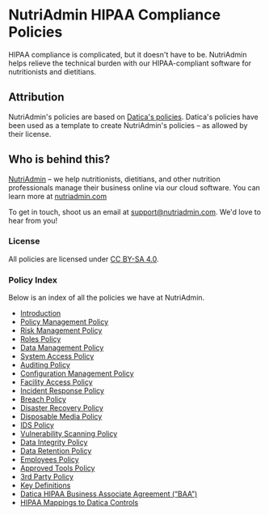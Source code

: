 # NutriAdmin HIPAA Compliance Policies

HIPAA compliance is complicated, but it doesn't have to be. NutriAdmin helps relieve the technical burden with our HIPAA-compliant software for nutritionists and dietitians.

## Attribution

NutriAdmin's policies are based on [Datica's policies](https://github.com/catalyzeio/policies). Datica's policies have been used as a template to create NutriAdmin's policies – as allowed by their license.

## Who is behind this?

[NutriAdmin](https://nutriadmin.com) – we help nutritionists, dietitians, and other nutrition professionals manage their business online via our cloud software. You can learn more at [nutriadmin.com](https://nutriadmin.com)

To get in touch, shoot us an email at [support@nutriadmin.com](mailto:support@nutriadmin.com). We'd love to hear from you!

### License

All policies are licensed under [CC BY-SA 4.0](http://creativecommons.org/licenses/by-sa/4.0/).

### Policy Index

Below is an index of all the policies we have at NutriAdmin.

* [Introduction](source/sections/01-introduction.md)
* [Policy Management Policy](source/sections/03-policy_management_policy.md)
* [Risk Management Policy](source/sections/04-risk_management_policy.md)
* [Roles Policy](source/sections/05-roles_policy.md)
* [Data Management Policy](source/sections/06-data_management_policy.md)
* [System Access Policy](source/sections/07-systems_access_policy.md)
* [Auditing Policy](source/sections/08-auditing_policy.md)
* [Configuration Management Policy](source/sections/09-configuration_management_policy.md)
* [Facility Access Policy](source/sections/10-facility_access_policy.md)
* [Incident Response Policy](source/sections/11-incident_response_policy.md)
* [Breach Policy](source/sections/12-breach_policy.md)
* [Disaster Recovery Policy](source/sections/13-disaster_recovery_policy.md)
* [Disposable Media Policy](source/sections/14-disposable_media_policy.md)
* [IDS Policy](source/sections/15-ids_policy.md)
* [Vulnerability Scanning Policy](source/sections/16-vulnerability_scanning_policy.md)
* [Data Integrity Policy](source/sections/17-data_integrity_policy.md)
* [Data Retention Policy](source/sections/18-data_retention_policy.md)
* [Employees Policy](source/sections/19-employees_policy.md)
* [Approved Tools Policy](source/sections/20-approved_tools_policy.md)
* [3rd Party Policy](source/sections/21-3rd_party_policy.md)
* [Key Definitions](source/sections/22-key_definitions.md)
* [Datica HIPAA Business Associate Agreement (“BAA”)](source/sections/23-nutriadmin_hipaa_business_associate_agreement.md)
* [HIPAA Mappings to Datica Controls](source/sections/24-hipaa_mapping_to_nutriadmin_controls.md)
